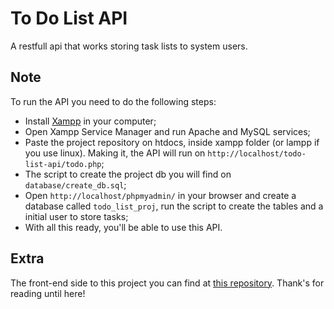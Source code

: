 # To Do List API

A restfull api that works storing task lists to system users.


## Note
To run the API you need to do the following steps:
- Install [Xampp](https://www.apachefriends.org/pt_br/download.html) in your computer;
- Open Xampp Service Manager and run Apache and MySQL services;
- Paste the project repository on htdocs, inside xampp folder (or lampp if you use linux). Making it, the API will run on `http://localhost/todo-list-api/todo.php`;
- The script to create the project db you will find on `database/create_db.sql`;
- Open `http://localhost/phpmyadmin/` in your browser and create a database called `todo_list_proj`, run the script to create the tables and a initial user to store tasks;
- With all this ready, you'll be able to use this API.

## Extra
The front-end side to this project you can find at [this repository](https://github.com/isaacnwt/toDo_list_project/tree/typescripting). Thank's for reading until here!
